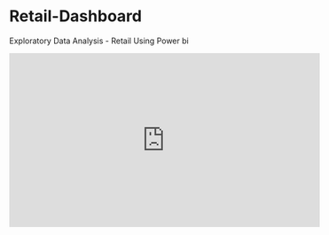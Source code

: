 # Retail-Dashboard
Exploratory Data Analysis - Retail Using Power bi

<center>

<iframe width="560" height="315" src="https://www.youtube.com/embed/BQhrvnxG8pk" title="YouTube video player" frameborder="0" allow="accelerometer; autoplay; clipboard-write; encrypted-media; gyroscope; picture-in-picture" allowfullscreen>
</iframe>
  
 </center>
